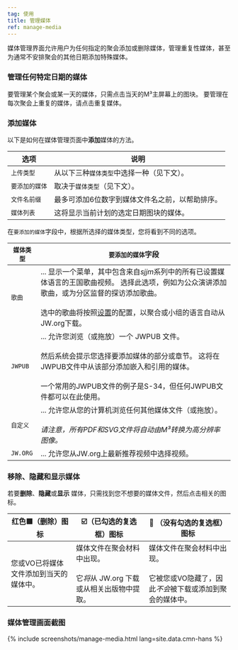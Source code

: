 ```yaml
---
tag: 使用
title: 管理媒体
ref: manage-media
---
```


媒体管理界面允许用户为任何指定的聚会添加或删除媒体，管理重复性媒体，甚至为通常不安排聚会的其他日期添加特殊媒体。

### 管理任何特定日期的媒体

要管理某个聚会或某一天的媒体，只需点击当天的M³主屏幕上的图块。 要管理在每次聚会上重复的媒体，请点击重复媒体。

### 添加媒体

以下是如何在媒体管理页面中**添加**媒体的方法。

| 选项       | 说明                       |
| -------- | ------------------------ |
| `上传类型`   | 从以下三种`媒体类型`中选择一种（见下文）。   |
| `要添加的媒体` | 取决于`媒体类型`（见下文）。          |
| `文件名前缀`  | 最多可添加6位数字到媒体文件名之前，以帮助排序。 |
| `媒体列表`   | 这将显示当前计划的选定日期图块的媒体。      |

在`要添加的媒体`字段中，根据所选择的媒体类型，您将看到不同的选项。

| `媒体类型`   | `要添加的媒体`字段                                                                                                                                                            |
| -------- | --------------------------------------------------------------------------------------------------------------------------------------------------------------------- |
| `歌曲`     | ... 显示一个菜单，其中包含来自*sjjm*系列中的所有已设置媒体语言的王国歌曲视频。 选择此选项，例如为公众演讲添加歌曲，或为分区监督的探访添加歌曲。 <br><br>选中的歌曲将按照[设置]({{page.lang}}/#configuration)的配置，以聚合或小组的语言自动从JW.org下载。 |
| `JWPUB`  | ... 允许您浏览（或拖放）一个 JWPUB 文件。 <br><br> 然后系统会提示您选择要添加媒体的部分或章节。 这将在JWPUB文件中从该部分添加嵌入和引用的媒体。 <br><br> 一个常用的JWPUB文件的例子是S-34，但任何JWPUB文件都可以在此使用。        |
| `自定义`    | ... 允许您从您的计算机浏览任何其他媒体文件（或拖放）。 <br><br> *请注意，所有PDF和SVG文件将自动由M³转换为高分辨率图像。*                                                                                  |
| `JW.ORG` | ... 允许您从JW.org上最新推荐视频中选择视频。                                                                                                                                           |

### 移除、隐藏和显示媒体

若要**删除**、**隐藏**或**显示** 媒体，只需找到您不想要的媒体文件，然后点击相关的图标。

| 红色🟥（删除）图标            | ☑️（已勾选的复选框）图标                                                 | 🔲 （没有勾选的复选框）图标                                                    |
| -------------------- | ------------------------------------------------------------- | ----------------------------------------------------------------- |
| 您或VO已将媒体文件添加到当天的媒体中。 | 媒体文件在聚会材料中出现。 <br><br> 它*将*从 JW.org 下载或从相关出版物中提取。 | 媒体文件在聚会材料中出现。 <br><br> 它被您或VO隐藏了，因此*不会*被下载或添加到聚会的媒体中。 |

### 媒体管理画面截图

{% include screenshots/manage-media.html lang=site.data.cmn-hans %}
